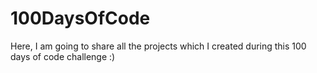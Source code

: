 # 100DaysOfCode
Here, I am going to share all the projects which I created during this 100 days of code challenge :)
